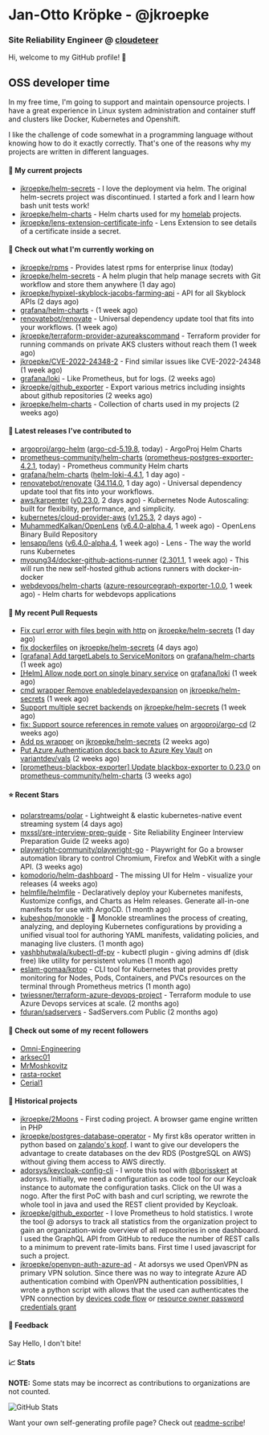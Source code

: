 # Jan-Otto Kröpke - @jkroepke
### Site Reliability Engineer @ [cloudeteer](https://cloudeteer.de/)

Hi, welcome to my GitHub profile! 👋

## OSS developer time
In my free time, I'm going to support and maintain opensource projects. I have a great experience in Linux system administration and container stuff and clusters like Docker, Kubernetes and Openshift.

I like the challenge of code somewhat in a programming language without knowing how to do it exactly correctly. That's one of the reasons why my projects are written in different languages.

#### 🌱 My current projects
- [jkroepke/helm-secrets](https://github.com/jkroepke/helm-secrets) - I love the deployment via helm. The original helm-secrets project was discontinued. I started a fork and I learn how bash unit tests work!
- [jkroepke/helm-charts](https://github.com/jkroepke/helm-charts) - Helm charts used for my [homelab](https://github.com/jkroepke/homelab) projects.
- [jkroepke/lens-extension-certificate-info](https://github.com/jkroepke/lens-extension-certificate-info) - Lens Extension to see details of a certificate inside a secret.

#### 👷 Check out what I'm currently working on

- [jkroepke/rpms](https://github.com/jkroepke/rpms) - Provides latest rpms for enterprise linux (today)
- [jkroepke/helm-secrets](https://github.com/jkroepke/helm-secrets) - A helm plugin that help manage secrets with Git workflow and store them anywhere (1 day ago)
- [jkroepke/hypixel-skyblock-jacobs-farming-api](https://github.com/jkroepke/hypixel-skyblock-jacobs-farming-api) - API for all Skyblock APIs (2 days ago)
- [grafana/helm-charts](https://github.com/grafana/helm-charts) -  (1 week ago)
- [renovatebot/renovate](https://github.com/renovatebot/renovate) - Universal dependency update tool that fits into your workflows. (1 week ago)
- [jkroepke/terraform-provider-azureakscommand](https://github.com/jkroepke/terraform-provider-azureakscommand) - Terraform provider for running commands on private AKS clusters without reach them (1 week ago)
- [jkroepke/CVE-2022-24348-2](https://github.com/jkroepke/CVE-2022-24348-2) - Find similar issues like CVE-2022-24348 (1 week ago)
- [grafana/loki](https://github.com/grafana/loki) - Like Prometheus, but for logs. (2 weeks ago)
- [jkroepke/github_exporter](https://github.com/jkroepke/github_exporter) - Export various metrics including insights about github repositories (2 weeks ago)
- [jkroepke/helm-charts](https://github.com/jkroepke/helm-charts) - Collection of charts used in my projects (2 weeks ago)

#### 🔭 Latest releases I've contributed to

- [argoproj/argo-helm](https://github.com/argoproj/argo-helm) ([argo-cd-5.19.8](https://github.com/argoproj/argo-helm/releases/tag/argo-cd-5.19.8), today) - ArgoProj Helm Charts
- [prometheus-community/helm-charts](https://github.com/prometheus-community/helm-charts) ([prometheus-postgres-exporter-4.2.1](https://github.com/prometheus-community/helm-charts/releases/tag/prometheus-postgres-exporter-4.2.1), today) - Prometheus community Helm charts
- [grafana/helm-charts](https://github.com/grafana/helm-charts) ([helm-loki-4.4.1](https://github.com/grafana/helm-charts/releases/tag/helm-loki-4.4.1), 1 day ago) - 
- [renovatebot/renovate](https://github.com/renovatebot/renovate) ([34.114.0](https://github.com/renovatebot/renovate/releases/tag/34.114.0), 1 day ago) - Universal dependency update tool that fits into your workflows.
- [aws/karpenter](https://github.com/aws/karpenter) ([v0.23.0](https://github.com/aws/karpenter/releases/tag/v0.23.0), 2 days ago) - Kubernetes Node Autoscaling: built for flexibility, performance, and simplicity.
- [kubernetes/cloud-provider-aws](https://github.com/kubernetes/cloud-provider-aws) ([v1.25.3](https://github.com/kubernetes/cloud-provider-aws/releases/tag/v1.25.3), 2 days ago) - 
- [MuhammedKalkan/OpenLens](https://github.com/MuhammedKalkan/OpenLens) ([v6.4.0-alpha.4](https://github.com/MuhammedKalkan/OpenLens/releases/tag/v6.4.0-alpha.4), 1 week ago) - OpenLens Binary Build Repository
- [lensapp/lens](https://github.com/lensapp/lens) ([v6.4.0-alpha.4](https://github.com/lensapp/lens/releases/tag/v6.4.0-alpha.4), 1 week ago) - Lens - The way the world runs Kubernetes
- [myoung34/docker-github-actions-runner](https://github.com/myoung34/docker-github-actions-runner) ([2.301.1](https://github.com/myoung34/docker-github-actions-runner/releases/tag/2.301.1), 1 week ago) - This will run the new self-hosted github actions runners with docker-in-docker
- [webdevops/helm-charts](https://github.com/webdevops/helm-charts) ([azure-resourcegraph-exporter-1.0.0](https://github.com/webdevops/helm-charts/releases/tag/azure-resourcegraph-exporter-1.0.0), 1 week ago) - Helm charts for webdevops applications

#### 🔨 My recent Pull Requests

- [Fix curl error with files begin with http](https://github.com/jkroepke/helm-secrets/pull/329) on [jkroepke/helm-secrets](https://github.com/jkroepke/helm-secrets) (1 day ago)
- [fix dockerfiles](https://github.com/jkroepke/helm-secrets/pull/327) on [jkroepke/helm-secrets](https://github.com/jkroepke/helm-secrets) (4 days ago)
- [[grafana] Add targetLabels to ServiceMonitors](https://github.com/grafana/helm-charts/pull/2130) on [grafana/helm-charts](https://github.com/grafana/helm-charts) (1 week ago)
- [[Helm] Allow node port on single binary service](https://github.com/grafana/loki/pull/8166) on [grafana/loki](https://github.com/grafana/loki) (1 week ago)
- [cmd wrapper Remove enabledelayedexpansion](https://github.com/jkroepke/helm-secrets/pull/322) on [jkroepke/helm-secrets](https://github.com/jkroepke/helm-secrets) (1 week ago)
- [Support multiple secret backends](https://github.com/jkroepke/helm-secrets/pull/321) on [jkroepke/helm-secrets](https://github.com/jkroepke/helm-secrets) (1 week ago)
- [fix: Support source references in remote values](https://github.com/argoproj/argo-cd/pull/11966) on [argoproj/argo-cd](https://github.com/argoproj/argo-cd) (2 weeks ago)
- [Add ps wrapper](https://github.com/jkroepke/helm-secrets/pull/318) on [jkroepke/helm-secrets](https://github.com/jkroepke/helm-secrets) (2 weeks ago)
- [Put Azure Authentication docs back to Azure Key Vault](https://github.com/variantdev/vals/pull/116) on [variantdev/vals](https://github.com/variantdev/vals) (2 weeks ago)
- [[prometheus-blackbox-exporter] Update blackbox-exporter to 0.23.0](https://github.com/prometheus-community/helm-charts/pull/2886) on [prometheus-community/helm-charts](https://github.com/prometheus-community/helm-charts) (3 weeks ago)

#### ⭐ Recent Stars

- [polarstreams/polar](https://github.com/polarstreams/polar) - Lightweight &amp; elastic kubernetes-native event streaming system (4 days ago)
- [mxssl/sre-interview-prep-guide](https://github.com/mxssl/sre-interview-prep-guide) - Site Reliability Engineer Interview Preparation Guide (2 weeks ago)
- [playwright-community/playwright-go](https://github.com/playwright-community/playwright-go) - Playwright for Go a browser automation library to control Chromium, Firefox and WebKit with a single API. (3 weeks ago)
- [komodorio/helm-dashboard](https://github.com/komodorio/helm-dashboard) - The missing UI for Helm - visualize your releases (4 weeks ago)
- [helmfile/helmfile](https://github.com/helmfile/helmfile) - Declaratively deploy your Kubernetes manifests, Kustomize configs, and Charts as Helm releases. Generate all-in-one manifests for use with ArgoCD. (1 month ago)
- [kubeshop/monokle](https://github.com/kubeshop/monokle) - 🧐 Monokle streamlines the process of creating, analyzing, and deploying Kubernetes configurations by providing a unified visual tool for authoring YAML manifests, validating policies, and managing live clusters. (1 month ago)
- [yashbhutwala/kubectl-df-pv](https://github.com/yashbhutwala/kubectl-df-pv) - kubectl plugin - giving admins df (disk free) like utility for persistent volumes (1 month ago)
- [eslam-gomaa/kptop](https://github.com/eslam-gomaa/kptop) - CLI tool for Kubernetes that provides pretty monitoring for Nodes, Pods, Containers, and PVCs resources on the terminal through Prometheus metrics (1 month ago)
- [twiessner/terraform-azure-devops-project](https://github.com/twiessner/terraform-azure-devops-project) - Terraform module to use Azure Devops services at scale. (2 months ago)
- [fduran/sadservers](https://github.com/fduran/sadservers) - SadServers.com Public (2 months ago)

#### 👯 Check out some of my recent followers

- [Omni-Engineering](https://github.com/Omni-Engineering)
- [arksec01](https://github.com/arksec01)
- [MrMoshkovitz](https://github.com/MrMoshkovitz)
- [rasta-rocket](https://github.com/rasta-rocket)
- [Cerial1](https://github.com/Cerial1)

#### 📜 Historical projects
- [jkroepke/2Moons](https://github.com/jkroepke/2Moons) - First coding project. A browser game engine written in PHP
- [jkroepke/postgres-database-operator](https://github.com/jkroepke/postgres-database-operator) - My first k8s operator written in python based on [zalando's kopf](https://github.com/zalando-incubator/kopf). I want to give our developers the advantage to create databases on the dev RDS (PostgreSQL on AWS) without giving them access to AWS directly.
- [adorsys/keycloak-config-cli](https://github.com/adorsys/keycloak-config-cli) - I wrote this tool with [@borisskert](https://github.com/borisskert) at adorsys. Initially, we need a configuration as code tool for our Keycloak instance to automate the configuration tasks. Click on the UI was a nogo. After the first PoC with bash and curl scripting, we rewrote the whole tool in java and used the REST client provided by Keycloak.
- [jkroepke/github_exporter](https://github.com/jkroepke/github_exporter) - I love Prometheus to hold statistics. I wrote the tool @ adorsys to track all statistics from the organization project to gain an organization-wide overview of all repositories in one dashboard. I used the GraphQL API from GitHub to reduce the number of REST calls to a minimum to prevent rate-limits bans. First time I used javascript for such a project.
- [jkroepke/openvpn-auth-azure-ad](https://github.com/jkroepke/openvpn-auth-azure-ad) - At adorsys we used OpenVPN as primary VPN solution. Since there was no way to integrate Azure AD authentication combind with OpenVPN authentication possiblities, I wrote a python script with allows that the used can authenticates the VPN connection by [devices code flow](https://docs.microsoft.com/en-us/azure/active-directory/develop/v2-oauth2-device-code) or [resource owner password credentials grant](https://docs.microsoft.com/en-us/azure/active-directory/develop/v2-oauth-ropc)

#### 💬 Feedback

Say Hello, I don't bite!

#### 📈 Stats

**NOTE:** Some stats may be incorrect as contributions to organizations
are not counted.

![GitHub Stats](https://github-readme-stats.vercel.app/api?username=jkroepke&count_private=false&theme=tokyonight&show_icons=true)

Want your own self-generating profile page? Check out [readme-scribe](https://github.com/muesli/readme-scribe)!
